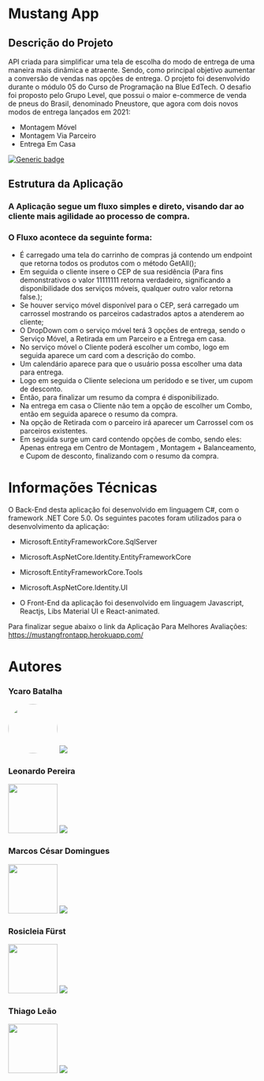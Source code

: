 # Mustang App
## Descrição do Projeto
API criada para  simplificar uma tela de escolha do modo de entrega de uma maneira mais dinâmica e atraente. Sendo, como principal objetivo aumentar a conversão de vendas nas opções de entrega.
O projeto foi desenvolvido durante o módulo 05 do Curso de Programação na Blue EdTech. O desafio foi proposto pelo Grupo Level, que possui o maior e-commerce de venda de pneus do Brasil, denominado Pneustore, que agora com dois novos modos de entrega lançados em 2021:

- Montagem Móvel
- Montagem Via Parceiro
- Entrega Em Casa

[![Generic badge](https://img.shields.io/badge/Version-1.0-<COLOR>.svg)](https://shields.io/)

## Estrutura da Aplicação

### A Aplicação segue um fluxo simples e direto, visando dar ao cliente mais agilidade ao processo de compra.

### O Fluxo acontece da seguinte forma:

- É carregado uma tela do carrinho de compras  já contendo um endpoint que retorna todos os produtos com o método GetAll();
- Em seguida o cliente insere o CEP de sua residência (Para fins demonstrativos o valor 11111111 retorna verdadeiro, significando a disponibilidade dos serviços móveis, qualquer outro valor retorna false.);
- Se houver serviço móvel disponível para o CEP, será carregado um carrossel mostrando os parceiros cadastrados aptos a atenderem ao cliente;
- O DropDown com o serviço móvel terá 3 opções de entrega, sendo o Serviço Móvel, a Retirada em um Parceiro e a Entrega em casa.
- No serviço móvel o Cliente poderá escolher um combo, logo em seguida aparece um card com a descrição do combo.
- Um calendário aparece para que o usuário possa escolher uma data para entrega.
- Logo em seguida o Cliente seleciona um perídodo e se tiver, um cupom de desconto.
- Então, para finalizar um resumo da compra é disponibilizado.
- Na entrega em casa o Cliente não tem a opção de escolher um Combo, então em seguida aparece o resumo da compra.
- Na opção de Retirada com o parceiro irá aparecer um  Carrossel com os parceiros existentes.
- Em seguida surge um card contendo opções de combo, sendo eles:  Apenas entrega em Centro de Montagem ,  Montagem + Balanceamento, e Cupom de  desconto, finalizando com  o resumo da compra.

# Informações Técnicas
O Back-End desta aplicação foi desenvolvido em linguagem C#, com o framework .NET Core 5.0. Os seguintes pacotes foram utilizados para o desenvolvimento da aplicação:
- Microsoft.EntityFrameworkCore.SqlServer
- Microsoft.AspNetCore.Identity.EntityFrameworkCore
- Microsoft.EntityFrameworkCore.Tools
- Microsoft.AspNetCore.Identity.UI

- O Front-End da aplicação foi desenvolvido em linguagem Javascript, Reactjs, Libs Material UI e React-animated.

Para finalizar segue abaixo o link da Aplicação Para Melhores Avaliações:
https://mustangfrontapp.herokuapp.com/


# Autores
### Ycaro Batalha
<img style="border-radius: 80%;" src="https://i1.sndcdn.com/avatars-001002863491-80v8qp-t500x500.jpg" width="100px;" alt=""/>
<a href="https://www.linkedin.com/in/ycaro-gabriel-da-costa-batalha-2019" target="_blank"><img src="https://img.shields.io/badge/-LinkedIn-%230077B5?style=for-the-badge&logo=linkedin&logoColor=white" target="_blank"></a> 

### Leonardo Pereira
<img style = "border radius: 80%;" src = "https://media-exp1.licdn.com/dms/image/C4E03AQF3gkIPWId44w/profile-displayphoto-shrink_800_800/0/1634427027151?e=1640217600&v=beta&t=TLQ0SlmK5mKZjqDEfzzC9ahws7MmK9r9jQHsQtGAYQI" width ="100px;" alt = "" />
<a href="https://www.linkedin.com/in/leonardo-pereira-41353117a/" target="_blank"><img src="https://img.shields.io/badge/-LinkedIn-%230077B5?style=for-the-badge&logo=linkedin&logoColor=white" target="_blank"></a>

### Marcos César Domingues
<img style = "border radius: 80%;" src = "https://avatars.githubusercontent.com/u/67762118?v=4" width ="100px;" alt = "" />
<a href="https://www.linkedin.com/in/marcos-domingues-bbb7b21b7" target="_blank"><img src="https://img.shields.io/badge/-LinkedIn-%230077B5?style=for-the-badge&logo=linkedin&logoColor=white" target="_blank"></a>

### Rosicleia Fürst
<img style = "border radius: 80%;" src = "https://media-exp1.licdn.com/dms/image/C4D03AQHYdL5Nzs-pSw/profile-displayphoto-shrink_200_200/0/1634436390550?e=1640217600&v=beta&t=r93PMuszmM0r_4cqAn62WOBFI1oJhFJDYQweIZx2vxM" width ="100px;" alt = "" />
<a href="https://www.linkedin.com/in/rosicleiafurst/" target="_blank"><img src="https://img.shields.io/badge/-LinkedIn-%230077B5?style=for-the-badge&logo=linkedin&logoColor=white" target="_blank"></a>

### Thiago Leão
<img style = "border radius: 80%;" src = "https://media-exp1.licdn.com/dms/image/C4D03AQG3dTQ5jHJRRg/profile-displayphoto-shrink_800_800/0/1613065807294?e=1640217600&v=beta&t=UjTbp-8_LIak58jI4mYlHswx36okLae6A4GIl_wmUt4" width ="100px;" alt = "" />
<a href="https://www.linkedin.com/in/thiago-le%C3%A3o-62988784/" target="_blank"><img src="https://img.shields.io/badge/-LinkedIn-%230077B5?style=for-the-badge&logo=linkedin&logoColor=white" target="_blank"></a>
